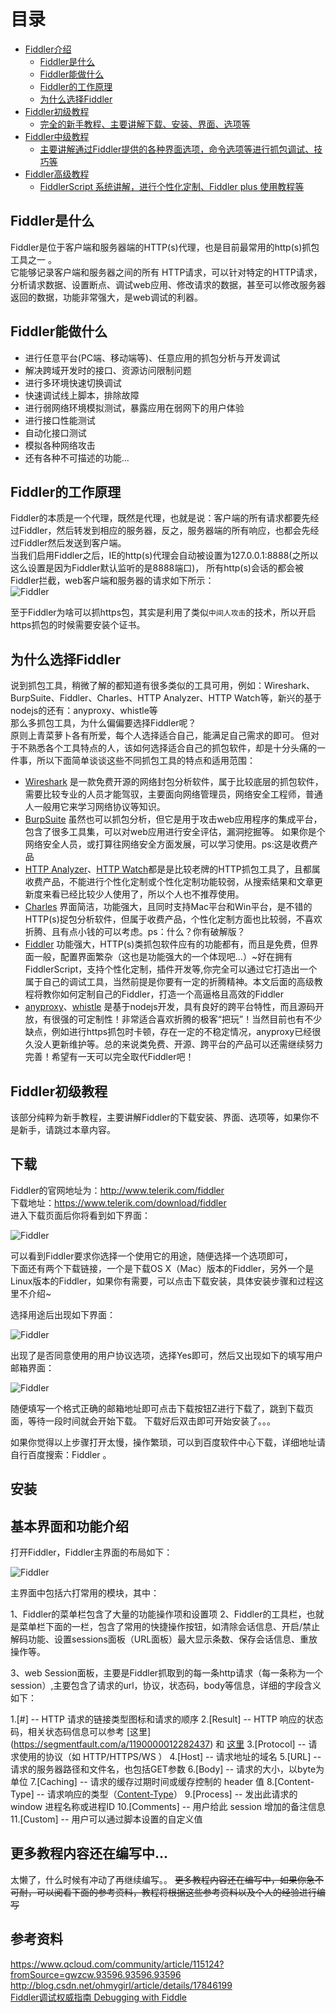 # 目录
* [Fiddler介绍](#Fiddler介绍)
  * [Fiddler是什么](#Fiddler是什么)
  * [Fiddler能做什么](#Fiddler能做什么)
  * [Fiddler的工作原理](#Fiddler的工作原理)
  * [为什么选择Fiddler](#为什么选择Fiddler)
* [Fiddler初级教程](#更多教程内容还在编写中...)
  * [完全的新手教程、主要讲解下载、安装、界面、选项等](#更多教程内容还在编写中...)
* [Fiddler中级教程](#Fiddler中级教程)
  * [主要讲解通过Fiddler提供的各种界面选项，命令选项等进行抓包调试、技巧等](#更多教程内容还在编写中...)
* [Fiddler高级教程](#更多教程内容还在编写中...)
  * [FiddlerScript 系统讲解，进行个性化定制、Fiddler plus 使用教程等](#更多教程内容还在编写中...)

## Fiddler是什么
Fiddler是位于客户端和服务器端的HTTP(s)代理，也是目前最常用的http(s)抓包工具之一 。   
它能够记录客户端和服务器之间的所有 HTTP请求，可以针对特定的HTTP请求，分析请求数据、设置断点、调试web应用、修改请求的数据，甚至可以修改服务器返回的数据，功能非常强大，是web调试的利器。

## Fiddler能做什么

* 进行任意平台(PC端、移动端等)、任意应用的抓包分析与开发调试
* 解决跨域开发时的接口、资源访问限制问题
* 进行多环境快速切换调试
* 快速调试线上脚本，排除故障
* 进行弱网络环境模拟测试，暴露应用在弱网下的用户体验
* 进行接口性能测试
* 自动化接口测试
* 模拟各种网络攻击
* 还有各种不可描述的功能...

## Fiddler的工作原理
Fiddler的本质是一个代理，既然是代理，也就是说：客户端的所有请求都要先经过Fiddler，然后转发到相应的服务器，反之，服务器端的所有响应，也都会先经过Fiddler然后发送到客户端。  
当我们启用Fiddler之后，IE的http(s)代理会自动被设置为127.0.0.1:8888(之所以这么设置是因为Fiddler默认监听的是8888端口)， 所有http(s)会话的都会被Fiddler拦截，web客户端和服务器的请求如下所示：  
![Fiddler](img/pic001.png)  

至于Fiddler为啥可以抓https包，其实是利用了类似`中间人攻击`的技术，所以开启https抓包的时候需要安装个证书。

## 为什么选择Fiddler
说到抓包工具，稍微了解的都知道有很多类似的工具可用，例如：Wireshark、BurpSuite、Fiddler、Charles、HTTP Analyzer、HTTP Watch等，新兴的基于nodejs的还有：anyproxy、whistle等  
那么多抓包工具，为什么偏偏要选择Fiddler呢？  
原则上青菜萝卜各有所爱，每个人选择适合自己，能满足自己需求的即可。
但对于不熟悉各个工具特点的人，该如何选择适合自己的抓包软件，却是十分头痛的一件事，所以下面简单谈谈这些不同抓包工具的特点和适用范围：  
* [Wireshark](https://www.wireshark.org/) 是一款免费开源的网络封包分析软件，属于比较底层的抓包软件，需要比较专业的人员才能驾驭，主要面向网络管理员，网络安全工程师，普通人一般用它来学习网络协议等知识。
* [BurpSuite](https://portswigger.net/burp/) 虽然也可以抓包分析，但它是用于攻击web应用程序的集成平台，包含了很多工具集，可以对web应用进行安全评估，漏洞挖掘等。 如果你是个网络安全人员，或打算往网络安全方面发展，可以学习使用。ps:这是收费产品  
* [HTTP Analyzer](http://www.ieinspector.com/)、[HTTP Watch](http://www.httpwatch.com/)都是是比较老牌的HTTP抓包工具了，且都属收费产品，不能进行个性化定制或个性化定制功能较弱，从搜索结果和文章更新度来看已经比较少人使用了，所以个人也不推荐使用。
* [Charles](https://www.charlesproxy.com/) 界面简洁，功能强大，且同时支持Mac平台和Win平台，是不错的HTTP(s)捉包分析软件，但属于收费产品，个性化定制方面也比较弱，不喜欢折腾、且有点小钱的可以考虑。ps：什么？你有破解版？
* [Fiddler](http://www.telerik.com/fiddler) 功能强大，HTTP(s)类抓包软件应有的功能都有，而且是免费，但界面一般，配置界面繁杂（这也是功能强大的一个体现吧...）~好在拥有FiddlerScript，支持个性化定制，插件开发等,你完全可以通过它打造出一个属于自己的调试工具，当然前提是你要有一定的折腾精神。本文后面的高级教程将教你如何定制自己的Fiddler，打造一个高逼格且高效的Fiddler
* [anyproxy](https://github.com/alibaba/anyproxy)、[whistle](https://github.com/avwo/whistle) 是基于nodejs开发，具有良好的跨平台特性，而且源码开放，有很强的可定制性！非常适合喜欢折腾的极客“把玩”！当然目前也有不少缺点，例如进行https抓包时卡顿，存在一定的不稳定情况，anyproxy已经很久没人更新维护等。总的来说类免费、开源、跨平台的产品可以还需继续努力完善！希望有一天可以完全取代Fiddler吧！

## Fiddler初级教程

该部分纯粹为新手教程，主要讲解Fiddler的下载安装、界面、选项等，如果你不是新手，请跳过本章内容。
## 下载
Fiddler的官网地址为：http://www.telerik.com/fiddler  
下载地址：https://www.telerik.com/download/fiddler  
进入下载页面后你将看到如下界面：  
  
  ![Fiddler](img/downloadFiddler_dec01.png)
  
可以看到Fiddler要求你选择一个使用它的用途，随便选择一个选项即可，  
下面还有两个下载链接，一个是下载OS X（Mac）版本的Fiddler，另外一个是Linux版本的Fiddler，如果你有需要，可以点击下载安装，具体安装步骤和过程这里不介绍~  
  
选择用途后出现如下界面：  
  
  ![Fiddler](img/downloadFiddler_dec02.png)    
 
 出现了是否同意使用的用户协议选项，选择Yes即可，然后又出现如下的填写用户邮箱界面：  
  
  ![Fiddler](img/downloadFiddler_dec03.png)  
  
随便填写一个格式正确的邮箱地址即可点击下载按钮Z进行下载了，跳到下载页面，等待一段时间就会开始下载。
下载好后双击即可开始安装了。。。

如果你觉得以上步骤打开太慢，操作繁琐，可以到百度软件中心下载，详细地址请自行百度搜索：Fiddler 。

## 安装

## 基本界面和功能介绍
打开Fiddler，Fiddler主界面的布局如下：

  ![Fiddler](img/UI_base.png)

主界面中包括六打常用的模块，其中：

1、Fiddler的菜单栏包含了大量的功能操作项和设置项
2、Fiddler的工具栏，也就是菜单栏下面的一栏，包含了常用的快捷操作按钮，如清除会话信息、开启/禁止解码功能、设置sessions面板（URL面板）最大显示条数、保存会话信息、重放操作等。

3、web Session面板，主要是Fiddler抓取到的每一条http请求（每一条称为一个session）,主要包含了请求的url，协议，状态码，body等信息，详细的字段含义如下：

 1.[#] -- HTTP 请求的链接类型图标和请求的顺序
 2.[Result] -- HTTP 响应的状态码，相关状态码信息可以参考   [这里] (https://segmentfault.com/a/1190000012282437) 和 [这里](http://tool.oschina.net/commons?type=5)
 3.[Protocol] -- 请求使用的协议（如 HTTP/HTTPS/WS ）
 4.[Host] -- 请求地址的域名
 5.[URL] -- 请求的服务器路径和文件名，也包括GET参数
 6.[Body] -- 请求的大小，以byte为单位
 7.[Caching] -- 请求的缓存过期时间或缓存控制的 header 值
 8.[Content-Type] -- 请求响应的类型（[Content-Type](http://tool.oschina.net/commons)）
 9.[Process] -- 发出此请求的 window 进程名称或进程ID
10.[Comments] -- 用户给此 session 增加的备注信息
11.[Custom] -- 用户可以通过脚本设置的自定义值




## 更多教程内容还在编写中...
太懒了，什么时候有冲动了再继续编写。。
~~更多教程内容还在编写中，如果你急不可耐，可以阅看下面的参考资料，教程将根据这些参考资料以及个人的经验进行编写~~

## 参考资料
https://www.qcloud.com/community/article/115124?fromSource=gwzcw.93596.93596.93596  
http://blog.csdn.net/ohmygirl/article/details/17846199  
[Fiddler调试权威指南 Debugging with Fiddle](https://item.jd.com/11398605.html)
